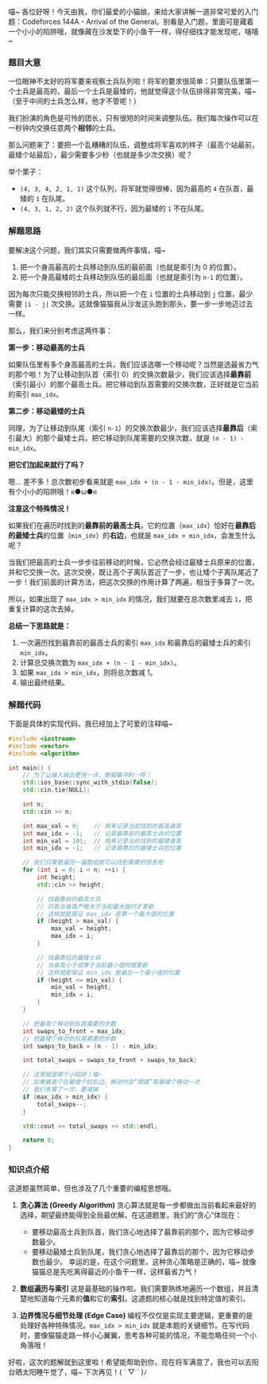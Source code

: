 喵~ 各位好呀！今天由我，你们最爱的小猫娘，来给大家讲解一道非常可爱的入门题：Codeforces 144A - Arrival of the General。别看是入门题，里面可是藏着一个小小的陷阱哦，就像藏在沙发垫下的小鱼干一样，得仔细找才能发现呢，嘻嘻~

### 题目大意

一位眼神不太好的将军要来视察士兵队列啦！将军的要求很简单：只要队伍里第一个士兵是最高的，最后一个士兵是最矮的，他就觉得这个队伍排得非常完美，喵~ （至于中间的士兵怎么样，他才不管呢！）

我们扮演的角色是可怜的团长，只有很短的时间来调整队伍。我们每次操作可以在一秒钟内交换任意两个**相邻**的士兵。

那么问题来了：要把一个乱糟糟的队伍，调整成将军喜欢的样子（最高个站最前，最矮个站最后），最少需要多少秒（也就是多少次交换）呢？

举个栗子：
- `(4, 3, 4, 2, 1, 1)` 这个队列，将军就觉得很棒，因为最高的 `4` 在队首，最矮的 `1` 在队尾。
- `(4, 3, 1, 2, 2)` 这个队列就不行，因为最矮的 `1` 不在队尾。

### 解题思路

要解决这个问题，我们其实只需要做两件事情，喵~

1.  把一个身高最高的士兵移动到队伍的最前面（也就是索引为 0 的位置）。
2.  把一个身高最矮的士兵移动到队伍的最后面（也就是索引为 `n-1` 的位置）。

因为每次只能交换相邻的士兵，所以把一个在 `i` 位置的士兵移动到 `j` 位置，最少需要 `|i - j|` 次交换。这就像猫猫我从沙发这头跑到那头，要一步一步地迈过去一样。

那么，我们来分别考虑这两件事：

**第一步：移动最高的士兵**

如果队伍里有多个身高最高的士兵，我们应该选哪一个移动呢？当然是选最省力气的那个啦！为了让移动到队首（索引 0）的交换次数最少，我们应该选择**最靠前**（索引最小）的那个最高士兵。把它移动到队首需要的交换次数，正好就是它当前的索引 `max_idx`。

**第二步：移动最矮的士兵**

同理，为了让移动到队尾（索引 `n-1`）的交换次数最少，我们应该选择**最靠后**（索引最大）的那个最矮士兵。把它移动到队尾需要的交换次数，就是 `(n - 1) - min_idx`。

**把它们加起来就行了吗？**

嗯... 差不多！总次数初步看来就是 `max_idx + (n - 1 - min_idx)`。但是，这里有个小小的陷阱哦！ฅ●ω●ฅ

**注意这个特殊情况！**

如果我们在遍历时找到的**最靠前的最高士兵**，它的位置（`max_idx`）恰好在**最靠后的最矮士兵**的位置（`min_idx`）的**右边**，也就是 `max_idx > min_idx`，会发生什么呢？

当我们把最高的士兵一步步往前移动的时候，它必然会经过最矮士兵原来的位置，并和它交换一次。这次交换，既让高个子离队首近了一步，也让矮个子离队尾近了一步！我们前面的计算方法，把这次交换的作用计算了两遍，相当于多算了一次。

所以，如果出现了 `max_idx > min_idx` 的情况，我们就要在总次数里减去 `1`，把重复计算的这次去掉。

**总结一下思路就是：**

1.  一次遍历找到最靠前的最高士兵的索引 `max_idx` 和最靠后的最矮士兵的索引 `min_idx`。
2.  计算总交换次数为 `max_idx + (n - 1 - min_idx)`。
3.  如果 `max_idx > min_idx`，则将总次数减 1。
4.  输出最终结果。

### 解题代码

下面是具体的实现代码，我已经加上了可爱的注释喵~

```cpp
#include <iostream>
#include <vector>
#include <algorithm>

int main() {
    // 为了让输入输出更快一点，像猫猫冲刺一样！
    std::ios_base::sync_with_stdio(false);
    std::cin.tie(NULL);

    int n;
    std::cin >> n;

    int max_val = 0;    // 用来记录当前找到的最高身高
    int max_idx = -1;   // 记录最靠前的最高士兵的位置
    int min_val = 101;  // 用来记录当前找到的最矮身高
    int min_idx = -1;   // 记录最靠后的最矮士兵的位置

    // 我们只需要遍历一遍数组就可以找到需要的信息啦
    for (int i = 0; i < n; ++i) {
        int height;
        std::cin >> height;

        // 找最靠前的最高士兵
        // 只有当身高严格大于当前最大值时才更新
        // 这样就能保证 max_idx 是第一个最大值的位置
        if (height > max_val) {
            max_val = height;
            max_idx = i;
        }

        // 找最靠后的最矮士兵
        // 当身高小于或等于当前最小值时就更新
        // 这样就能保证 min_idx 是最后一个最小值的位置
        if (height <= min_val) {
            min_val = height;
            min_idx = i;
        }
    }

    // 把最高个移动到队首需要的步数
    int swaps_to_front = max_idx;
    // 把最矮个移动到队尾需要的步数
    int swaps_to_back = (n - 1) - min_idx;

    int total_swaps = swaps_to_front + swaps_to_back;

    // 这里就是那个小陷阱！喵~
    // 如果最高个在最矮个的右边，移动时会“顺路”帮最矮个移动一次
    // 我们多算了一次，要减掉
    if (max_idx > min_idx) {
        total_swaps--;
    }

    std::cout << total_swaps << std::endl;

    return 0;
}
```

### 知识点介绍

这道题虽然简单，但也涉及了几个重要的编程思想哦。

1.  **贪心算法 (Greedy Algorithm)**
    贪心算法就是每一步都做出当前看起来最好的选择，期望最终能得到全局最优解。在这道题里，我们的“贪心”体现在：
    -   要移动最高士兵到队首，我们贪心地选择了最靠前的那个，因为它移动步数最少。
    -   要移动最矮士兵到队尾，我们贪心地选择了最靠后的那个，因为它移动步数也最少。
    幸运的是，在这个问题里，这种贪心策略是正确的，喵~ 就像猫猫总是先吃离得最近的小鱼干一样，这样最省力气！

2.  **数组遍历与索引**
    这是最基础的操作啦。我们需要熟练地遍历一个数组，并且清楚地知道每个元素的**值**和它的**索引**。这道题的核心就是找到特定值的索引。

3.  **边界情况与细节处理 (Edge Case)**
    编程不仅仅是实现主要逻辑，更重要的是处理好各种特殊情况。`max_idx > min_idx` 就是本题的关键细节。在写代码时，要像猫猫走路一样小心翼翼，思考各种可能的情况，不能忽略任何一个小角落哦！

好啦，这次的题解就到这里啦！希望能帮助到你，现在将军满意了，我也可以去阳台晒太阳睡午觉了，喵~ 下次再见！( ´ ▽ ` )ﾉ